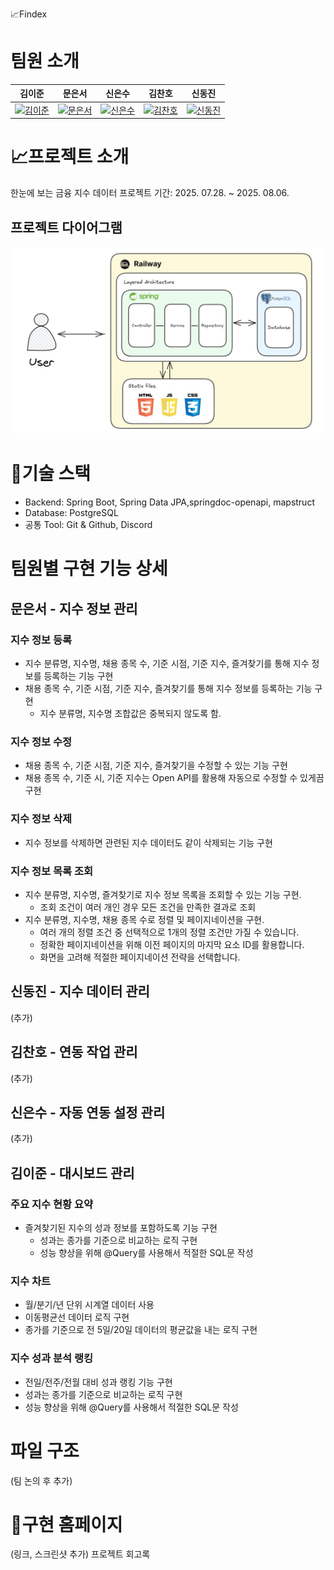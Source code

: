 📈Findex

# 팀원 소개
| 김이준 | 문은서 | 신은수 | 김찬호 | 신동진 |
| :---: | :---: | :---: | :---: | :---: |
| [![김이준](https://avatars.githubusercontent.com/u/93887188?v=4)](https://github.com/lkim0402) | [![문은서](URL_for_image_2)](https://github.com/kosy00) | [![신은수](URL_for_image_3)](https://github.com/Shinsu98) | [![김찬호](URL_for_image_4)](https://github.com/cheis11) | [![신동진](https://avatars.githubusercontent.com/u/135810601?v=4)](https://github.com/B1uffer) |

# 📈프로젝트 소개
한눈에 보는 금융 지수 데이터
프로젝트 기간: 2025. 07.28. ~ 2025. 08.06.

## 프로젝트 다이어그램
![Findex Diagram](src/main/resources/static/findex_diagram.png "Diagram")


# 🤖기술 스택
- Backend: Spring Boot, Spring Data JPA,springdoc-openapi, mapstruct
- Database: PostgreSQL
- 공통 Tool: Git & Github, Discord

# 팀원별 구현 기능 상세
## 문은서 - 지수 정보 관리
### 지수 정보 등록
- 지수 분류명, 지수명, 채용 종목 수, 기준 시점, 기준 지수, 즐겨찾기를 통해 지수 정보를 등록하는 기능 구현
- 채용 종목 수, 기준 시점, 기준 지수, 즐겨찾기를 통해 지수 정보를 등록하는 기능 구현
  - 지수 분류명, 지수명 조합값은 중복되지 않도록 함.
### 지수 정보 수정
- 채용 종목 수, 기준 시점, 기준 지수, 즐겨찾기을 수정할 수 있는 기능 구현
- 채용 종목 수, 기준 시, 기준 지수는 Open API를 활용해 자동으로 수정할 수 있게끔 구현
### 지수 정보 삭제
- 지수 정보를 삭제하면 관련된 지수 데이터도 같이 삭제되는 기능 구현
### 지수 정보 목록 조회
- 지수 분류명, 지수명, 즐겨찾기로 지수 정보 목록을 조회할 수 있는 기능 구현.
  - 조회 조건이 여러 개인 경우 모든 조건을 만족한 결과로 조회
- 지수 분류명, 지수명, 채용 종목 수로 정렬 및 페이지네이션을 구현.
  - 여러 개의 정렬 조건 중 선택적으로 1개의 정렬 조건만 가질 수 있습니다.
  - 정확한 페이지네이션을 위해 이전 페이지의 마지막 요소 ID를 활용합니다.
  - 화면을 고려해 적절한 페이지네이션 전략을 선택합니다.

## 신동진 - 지수 데이터 관리
(추가)

## 김찬호 - 연동 작업 관리
(추가)

## 신은수 - 자동 연동 설정 관리
(추가)

## 김이준 - 대시보드 관리

### 주요 지수 현황 요약
- 즐겨찾기된 지수의 성과 정보를 포함하도록 기능 구현 
  - 성과는 종가를 기준으로 비교하는 로직 구현 
  - 성능 향상을 위해 @Query를 사용해서 적절한 SQL문 작성
### 지수 차트
- 월/분기/년 단위 시계열 데이터 사용 
- 이동평균선 데이터 로직 구현 
- 종가를 기준으로 전 5일/20일 데이터의 평균값을 내는 로직 구현
### 지수 성과 분석 랭킹
- 전일/전주/전월 대비 성과 랭킹 기능 구현 
- 성과는 종가를 기준으로 비교하는 로직 구현 
- 성능 향상을 위해 @Query를 사용해서 적절한 SQL문 작성

# 파일 구조
(팀 논의 후 추가)

# 🚀구현 홈페이지
(링크, 스크린샷 추가)
프로젝트 회고록

